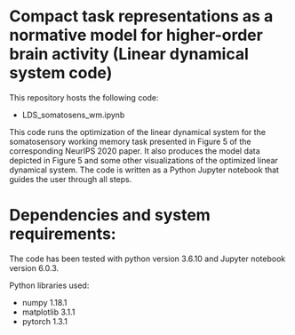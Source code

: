 # Compact task representations as a normative model for higher-order brain activity (Linear dynamical system code)

This repository hosts the following code:

- LDS_somatosens_wm.ipynb

This code runs the optimization of the linear dynamical system for the somatosensory working memory task presented in Figure 5 of the corresponding NeurIPS 2020 paper. It also produces the model data depicted in Figure 5 and some other visualizations of the optimized linear dynamical system. The code is written as a Python Jupyter notebook that guides the user through all steps.

# Dependencies and system requirements:

The code has been tested with python version 3.6.10 and Jupyter notebook version 6.0.3.

Python libraries used:

- numpy 1.18.1
- matplotlib 3.1.1
- pytorch 1.3.1
